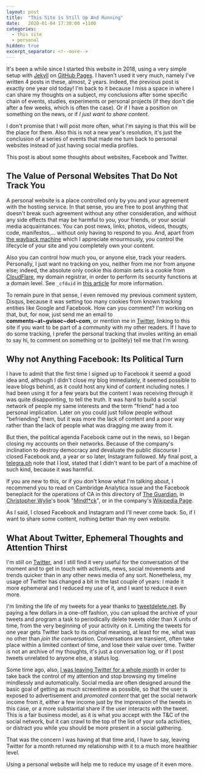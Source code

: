 ```yaml
---
layout: post
title:  "This Site is Still Up And Running"
date:   2020-01-04 17:30:00 +1100
categories:
  - this site
  - personal
hidden: true
excerpt_separator: <!--more-->
---
```

It's been a while since I started this website in 2018, using a very simple setup with [Jekyll](https://jekyllrb.com/) on [GitHub Pages](https://pages.github.com/). I haven't used it very much, namely I've written 4 posts in these, almost, 2 years. Indeed, the previous post is exactly one year old today! I'm back to it because I miss a space in where I can share my thoughts on a subject, my conclusions after some specific chain of events, studies, experiments or personal projects (if they don't die after a few weeks, which is often the case). Or if I have a position on something on the news, or if *I just want to share content*. 

I don't promise that I will post more often, what I'm saying is that this will be the place for them. Also this is not a new year's resolution, it's just the conclusion of a series of events that made me turn back to personal websites instead of just having social media profiles. 

This post is about some thoughts about websites, Facebook and Twitter.
<!--more-->

## The Value of Personal Websites That Do Not Track You
A personal website is a place controlled only by you and your agreement with the hosting service. In that sense, you are free to post anything that doesn't break such agreement without any other consideration, and without any side effects that may be harmful to you, your friends, or your social media acquaintances. You can post news, links, photos, videos, thougts, code, manifestos,... without only having to respond to you. And, apart from [the wayback machine](https://archive.org/web/web.php) which I appreciate enourmously, you control the lifecycle of your site and you completely own your content. 

Also you can control how much you, or anyone else, track your readers. Personally, I just want no tracking on you, neither from me nor from anyone else; indeed, the absolute only cookie this domain sets is a cookie from [CloudFlare](https://www.cloudflare.com/en-au/), my domain registrar, in order to perform its security functions at a domain level. See `_cfduid` in [this article](https://support.cloudflare.com/hc/en-us/articles/200170156-Understanding-the-Cloudflare-Cookies) for more information. 

To remain pure in that sense, I even removed my previous comment system, Disqus, because it was setting too many cookies from known tracking entities like Google and Facebook. How can you comment? I'm working on that, but, for now, just send me an email to **comments~at~gvisoc~dot~com**, or mention me in [Twitter](https://twitter.com/gvisoc), linking to this site if you want to be part of a  community with my other readers. If I have to do some tracking, I prefer the personal tracking that involes writing an email to say hi, to comment on something or to (politely) tell me that I'm wrong.

## Why not Anything Facebook: Its Political Turn
I have to admit that the first time I signed up to Facebook it seemd a good idea and, although I didn't close my blog immediately, it seemed possible to leave blogs behind, as it could host any kind of content including notes. I had been using it for a few years but the content I was receiving through it was quite disappointing, to tell the truth. It was hard to build a social network of people my same interests and the term "friend" had a too personal implication. Later on you could just follow people without "befriending" them, but it was more the lack of content and a poor way rather than the lack of people what was dragging me away from it.

But then, the political agenda Facebook came out in the news, so I began closing my accounts on their networks. Because of the company's inclination to destroy democracy and devaluate the public discourse I closed Facebook and, a year or so later, Instagram followed. My final post, a [telegra.ph](https://telegra.ph/) note that I lost, stated that I didn't want to be part of a machine of such kind, because it was harmful. 

If you are new to this, or if you don't know what I'm talking about, I recommend you to read on Cambridge Analytica issue and the Facebook beneplacit for the operations of CA in this directory of [The Guardian](https://www.theguardian.com/news/series/cambridge-analytica-files), in [Christopher Wylie](https://en.wikipedia.org/wiki/Christopher_Wylie)'s book "[Mindf*ck](https://www.penguinrandomhouse.com/books/604375/mindfck-by-christopher-wylie/)", or in the company's [Wikipedia Page](https://en.wikipedia.org/wiki/Cambridge_Analytica).

As I said, I closed Facebook and Instagram and I'll never come back. So, if I want to share some content, nothing better than my own website.

## What About Twitter, Ephemeral Thoughts and Attention Thirst
I'm still on [Twitter](https://twitter.com/gvisoc), and I still find it very useful for the conversation of the moment and to get in touch with activists, news, social movements and trends quicker than in any other news media of any sort. Nonetheless, my usage of Twitter has changed a bit in the last couple of years: I made it more ephemeral and I reduced my use of it, and I want to reduce it even more.

I'm limiting the life of my tweets for a year thanks to [tweetdelete.net](https://tweetdelete.net/). By paying a few dollars in a one-off fashion, you can upload the archive of your tweets and program a task to periodically delete tweets older than X units of time, from the very beginning of your activity on it. Limiting the tweets for one year gets Twitter back to its original meaning, at least for me, what was no other than *join the conversation*. Conversations are transient, often take place within a limited context of time, and lose their value over time. Twitter is not an archive of my thoughts, it's just a conversation log, or if I post tweets unrelated to anyone else, a status log.

Some time ago, also, [I was leaving Twitter for a whole month](https://gvisoc.com/personal/2019/01/03/I-left-Twitter-for-a-month.html) in order to take back the control of my attention and stop browsing my timeline mindlessly and automatically. Social media are often designed around the basic goal of getting as much screentime as possible, so that the user is exposed to advertisement and *promoted content* that get the social network income from it, either a few income just by the impression of the tweets in this case, or a more substantial share if the user interacts with the tweet. This is a fair business model, as it is what you accept with the T&C of the social network, but it can crawl to the top of the list of your sofa activities, or distract you while you should be more present in a social gathering.

That was the concern I was having at that time and, I have to say, leaving Twitter for a month returned my relationship with it to a much more healthier level.

Using a personal website will help me to reduce my usage of it even more.
